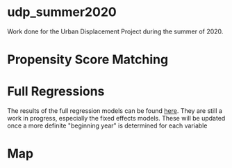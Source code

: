 # udp_summer2020
Work done for the Urban Displacement Project during the summer of 2020.

# Propensity Score Matching

# Full Regressions
The results of the full regression models can be found [here](https://mnissen1.github.io/udp_summer2020/sgc_full_regressions.html). They are still a work in progress, especially the fixed effects models. These will be updated once a more definite "beginning year" is determined for each variable

# Map
